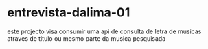 # entrevista-dalima-01
este projecto visa consumir uma api de consulta de letra de musicas atraves de titulo ou mesmo parte da musica pesquisada
